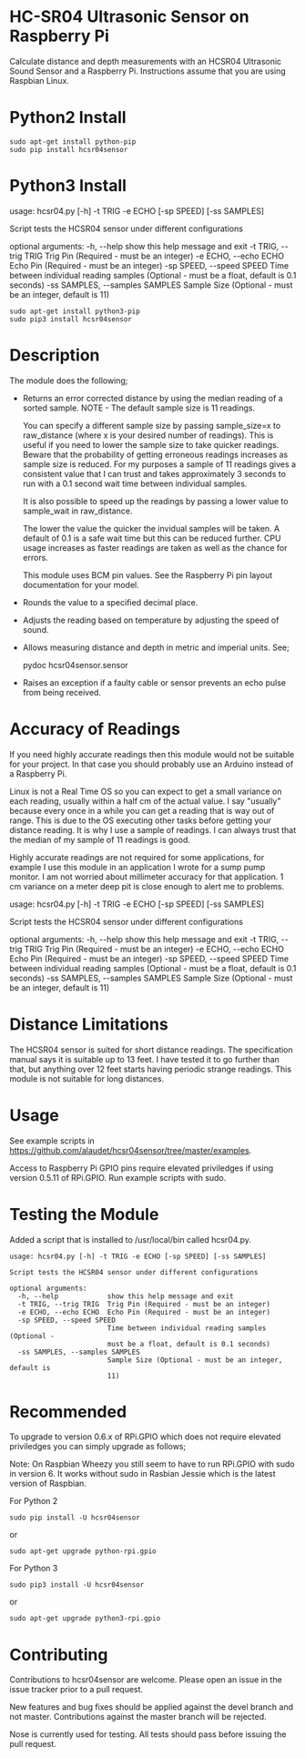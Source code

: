 HC-SR04 Ultrasonic Sensor on Raspberry Pi
=========================================

Calculate distance and depth measurements with an HCSR04 Ultrasonic Sound Sensor and a Raspberry Pi.
Instructions assume that you are using Raspbian Linux.


Python2 Install
===============


    sudo apt-get install python-pip
    sudo pip install hcsr04sensor


Python3 Install
===============
usage: hcsr04.py [-h] -t TRIG -e ECHO [-sp SPEED] [-ss SAMPLES]

Script tests the HCSR04 sensor under different configurations

optional arguments:
  -h, --help            show this help message and exit
  -t TRIG, --trig TRIG  Trig Pin (Required - must be an integer)
  -e ECHO, --echo ECHO  Echo Pin (Required - must be an integer)
  -sp SPEED, --speed SPEED
                        Time between individual reading samples (Optional -
                        must be a float, default is 0.1 seconds)
  -ss SAMPLES, --samples SAMPLES
                        Sample Size (Optional - must be an integer, default is
                        11)


    sudo apt-get install python3-pip
    sudo pip3 install hcsr04sensor


Description
===========
The module does the following;

* Returns an error corrected distance by using the median reading of a sorted
  sample. NOTE - The default sample size is 11 readings.  

  You can specify a
  different sample size by passing sample_size=x  to raw_distance (where x is your desired
  number of readings).  This is useful if you need to lower the sample size to take
  quicker readings.  Beware that the probability of getting erroneous readings
  increases as sample size is reduced.  For my purposes a sample of 11 readings gives a consistent
  value that I can trust and takes approximately 3 seconds to run with a 0.1
  second wait time between individual samples.

  It is also possible to speed up the readings by passing a lower value to
  sample_wait in raw_distance.   

  The lower the value the quicker the invidual
  samples will be taken.  A default of 0.1 is a safe wait time but this can be
  reduced further.  CPU usage increases as faster readings are taken as well as
  the chance for errors.
  
  This module uses BCM pin values.  See the Raspberry Pi pin layout documentation for your model.

* Rounds the value to a specified decimal place.

* Adjusts the reading based on temperature by adjusting the speed of sound.

* Allows measuring distance and depth in metric and imperial units.  See;

    pydoc hcsr04sensor.sensor

* Raises an exception if a faulty cable or sensor prevents an echo pulse from being received.

Accuracy of Readings
====================

If you need highly accurate readings then this module would not be suitable for your project.  In that case you should probably use an Arduino instead of a Raspberry Pi.

Linux is not a Real Time OS so you can expect to get a small variance on each reading, usually within a half cm of the actual value.  I say "usually" because every once in a while you can get a reading that is way out of range.  This is due to the OS executing other tasks before getting your distance reading.  It is why I use a sample of readings.  I can always trust that the median of my sample of 11 readings is good.

Highly accurate readings are not required for some applications, for example I use this module in an application I wrote for a sump pump monitor.  I am not worried about millimeter accuracy for that application.  1 cm variance on a meter deep pit is close enough to alert me to problems.

usage: hcsr04.py [-h] -t TRIG -e ECHO [-sp SPEED] [-ss SAMPLES]

Script tests the HCSR04 sensor under different configurations

optional arguments:
  -h, --help            show this help message and exit
  -t TRIG, --trig TRIG  Trig Pin (Required - must be an integer)
  -e ECHO, --echo ECHO  Echo Pin (Required - must be an integer)
  -sp SPEED, --speed SPEED
                        Time between individual reading samples (Optional -
                        must be a float, default is 0.1 seconds)
  -ss SAMPLES, --samples SAMPLES
                        Sample Size (Optional - must be an integer, default is
                        11)

Distance Limitations
====================

The HCSR04 sensor is suited for short distance readings.  The specification manual says it is suitable up to 13 feet.  I have tested it to go further than that, but anything over 12 feet starts having periodic strange readings.
This module is not suitable for long distances. 


Usage
=====

See example scripts in https://github.com/alaudet/hcsr04sensor/tree/master/examples.

Access to Raspberry Pi GPIO pins require elevated priviledges if using version 0.5.11 of RPi.GPIO.  Run example
scripts with sudo.

Testing the Module
==================

Added a script that is installed to /usr/local/bin called hcsr04.py.


    usage: hcsr04.py [-h] -t TRIG -e ECHO [-sp SPEED] [-ss SAMPLES]

    Script tests the HCSR04 sensor under different configurations

    optional arguments:
      -h, --help            show this help message and exit
      -t TRIG, --trig TRIG  Trig Pin (Required - must be an integer)
      -e ECHO, --echo ECHO  Echo Pin (Required - must be an integer)
      -sp SPEED, --speed SPEED
                            Time between individual reading samples (Optional -
                            must be a float, default is 0.1 seconds)
      -ss SAMPLES, --samples SAMPLES
                            Sample Size (Optional - must be an integer, default is
                            11)


Recommended
===========

To upgrade to version 0.6.x of RPi.GPIO which does not require elevated priviledges you can simply upgrade as follows;

Note: On Raspbian Wheezy you still seem to have to run RPi.GPIO with sudo in version 6.  It works without sudo in 
Rasbian Jessie which is the latest version of Raspbian.

For Python 2

    sudo pip install -U hcsr04sensor

or

    sudo apt-get upgrade python-rpi.gpio




For Python 3

    sudo pip3 install -U hcsr04sensor

or

    sudo apt-get upgrade python3-rpi.gpio

Contributing
============

Contributions to hcsr04sensor are welcome.  Please open an issue in the issue
tracker prior to a pull request.

New features and bug fixes should be applied against the devel branch and not master. Contributions against the master branch will be rejected.

Nose is currently used for testing.  All tests should pass before issuing
the pull request.
